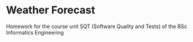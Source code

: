 # Weather Forecast

Homework for the course unit SQT (Software Quality and Tests) of the BSc Informatics Engineering
